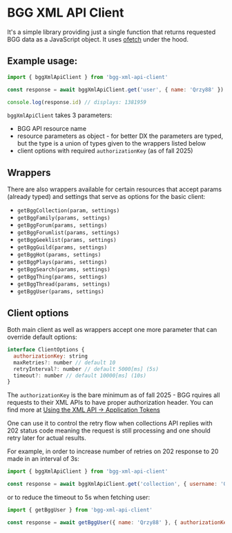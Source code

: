 # BGG XML API Client

It's a simple library providing just a single function that returns requested BGG data as a JavaScript object.
It uses [ofetch](https://github.com/unjs/ofetch) under the hood.

## Example usage:

```js
import { bggXmlApiClient } from 'bgg-xml-api-client'

const response = await bggXmlApiClient.get('user', { name: 'Qrzy88' })

console.log(response.id) // displays: 1381959
```

`bggXmlApiClient` takes 3 parameters:
- BGG API resource name
- resource parameters as object - for better DX the parameters are typed, but the type is a union of types given to the wrappers listed below
- client options with required `authorizationKey` (as of fall 2025)

## Wrappers

There are also wrappers available for certain resources that accept params (already typed) and settings that serve as options for the basic client:

- `getBggCollection(param, settings)`
- `getBggFamily(params, settings)`
- `getBggForum(params, settings)`
- `getBggForumlist(params, settings)`
- `getBggGeeklist(params, settings)`
- `getBggGuild(params, settings)`
- `getBggHot(params, settings)`
- `getBggPlays(params, settings)`
- `getBggSearch(params, settings)`
- `getBggThing(params, settings)`
- `getBggThread(params, settings)`
- `getBggUser(params, settings)`

## Client options

Both main client as well as wrappers accept one more parameter that can override default options:

```js
interface ClientOptions {
  authorizationKey: string
  maxRetries?: number // default 10
  retryInterval?: number // default 5000[ms] (5s)
  timeout?: number // default 10000[ms] (10s)
}
```

The `authorizationKey` is the bare minimum as of fall 2025 - BGG rquires all requests to their XML APIs to have proper authorization header.
You can find more at [Using the XML API -> Application Tokens](https://boardgamegeek.com/using_the_xml_api#toc10)

One can use it to control the retry flow when collections API replies with 202 status code meaning the request is still processing and one should retry later for actual results.

For example, in order to increase number of retries on 202 response to 20 made in an interval of 3s:

```js
import { bggXmlApiClient } from 'bgg-xml-api-client'

const response = await bggXmlApiClient.get('collection', { username: 'Qrzy88' }, { authorizationKey: 'THEKEY', maxRetries: 20, retryInterval: 3000 })
```

or to reduce the timeout to 5s when fetching user:

```js
import { getBggUser } from 'bgg-xml-api-client'

const response = await getBggUser({ name: 'Qrzy88' }, { authorizationKey: 'THEKEY', timeout: 5000 })
```
